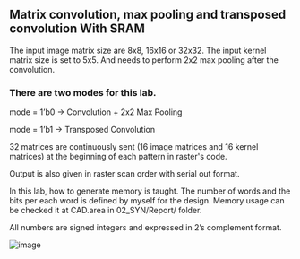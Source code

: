  ## Matrix convolution, max pooling and transposed convolution With SRAM

 

The input image matrix size are 8x8, 16x16 or 32x32. The input kernel matrix size is set to
5x5. And needs to perform 2x2 max pooling after the convolution.

### There are two modes for this lab. 
mode = 1’b0 → Convolution + 2x2 Max Pooling

mode = 1’b1 → Transposed Convolution

32 matrices are continuously sent (16 image matrices and 16 kernel
matrices) at the beginning of each pattern in raster's code.

 Output is also given in raster scan order with serial out format.
 
 In this lab, how to generate memory is taught. The number of words and the bits
per each word is defined by myself for the design.
Memory usage can be checked it at CAD.area in 02_SYN/Report/ folder.

All numbers are signed integers and expressed in 2’s complement format. 


![image](https://github.com/nheyr08/Integrated-Circuit-Laboratory/assets/64657102/e3b02e5b-321c-4d04-a007-89d85c3f0e78)
